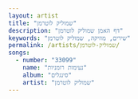 ```yaml
---
layout: artist
title: "שמוליק לוטרמן"
description: "דף האמן שמוליק לוטרמן"
keywords: "שירים, מוזיקה, שמוליק לוטרמן"
permalink: /artists/שמוליק-לוטרמן/
songs:
  - number: "33099"
    name: "נעימות רומניות"
    album: "סינגלים"
    artist: "שמוליק לוטרמן"
---
```

